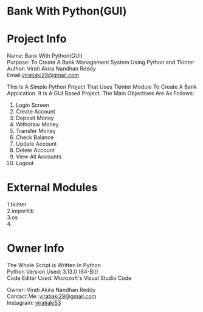 # Bank With Python(GUI)

# Project Info
Name: Bank With Python(GUI)\
Purpose: To Create A Bank Management System Using Python and Tkinter\
Author: Virati Akira Nandhan Reddy\
Email:viratiaki29@gmail.com

This Is A Simple Python Project That Uses Tkinter Module To Create A Bank Application. It Is A GUI Based Project. The Main Objectives Are As Follows:
1. Login Screen
2. Create Account
3. Deposit Money
4. Withdraw Money
5. Transfer Money
6. Check Balance
7. Update Account
8. Delete Account
9. View All Accounts
10. Logout










# External Modules
1.tkinter\
2.importlib\
3.os\
4.


# Owner Info
The Whole Script is Written In Python\
Python Version Used: 3.13.0 (64-Bit)\
Code Editer Used: Microsoft's Visual Studio Code

Owner: Virati Akira Nandhan Reddy\
Contact Me: viratiaki29@gmail.com\
Instagram: [viratiaki53](https://www.instagram.com/viratiaki53/)
